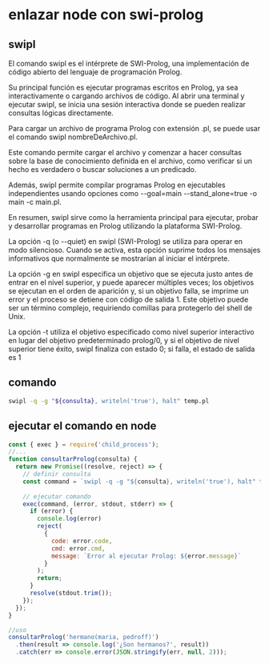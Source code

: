 # enlazar node con swi-prolog

## swipl

El comando swipl es el intérprete de SWI-Prolog, una implementación de código abierto del lenguaje de programación Prolog.

Su principal función es ejecutar programas escritos en Prolog, ya sea interactivamente o cargando archivos de código. Al abrir una terminal y ejecutar swipl, se inicia una sesión interactiva donde se pueden realizar consultas lógicas directamente.

Para cargar un archivo de programa Prolog con extensión .pl, se puede usar el comando swipl nombreDeArchivo.pl.

Este comando permite cargar el archivo y comenzar a hacer consultas sobre la base de conocimiento definida en el archivo, como verificar si un hecho es verdadero o buscar soluciones a un predicado.

Además, swipl permite compilar programas Prolog en ejecutables independientes usando opciones como --goal=main --stand_alone=true -o main -c main.pl.

En resumen, swipl sirve como la herramienta principal para ejecutar, probar y desarrollar programas en Prolog utilizando la plataforma SWI-Prolog.

La opción -q (o --quiet) en swipl (SWI-Prolog) se utiliza para operar en modo silencioso. Cuando se activa, esta opción suprime todos los mensajes informativos que normalmente se mostrarían al iniciar el intérprete.

La opción -g en swipl especifica un objetivo que se ejecuta justo antes de entrar en el nivel superior, y puede aparecer múltiples veces; los objetivos se ejecutan en el orden de aparición y, si un objetivo falla, se imprime un error y el proceso se detiene con código de salida 1.
 Este objetivo puede ser un término complejo, requiriendo comillas para protegerlo del shell de Unix.

 La opción -t utiliza el objetivo especificado como nivel superior interactivo en lugar del objetivo predeterminado prolog/0, y si el objetivo de nivel superior tiene éxito, swipl finaliza con estado 0; si falla, el estado de salida es 1

 ## comando 

 ```sh
 swipl -q -g "${consulta}, writeln('true'), halt" temp.pl
 ```

## ejecutar el comando en node

```js
const { exec } = require('child_process');
//...
function consultarProlog(consulta) {
  return new Promise((resolve, reject) => {
    // definir consulta
    const command = `swipl -q -g "${consulta}, writeln('true'), halt" temp.pl`;
    
    // ejecutar comando
    exec(command, (error, stdout, stderr) => {
      if (error) {
        console.log(error)
        reject(
          {
            code: error.code,
            cmd: error.cmd,
            message: `Error al ejecutar Prolog: ${error.message}`
          }
        );
        return;
      }
      resolve(stdout.trim());
    });
  });
}

//uso
consultarProlog('hermano(maria, pedroff)')
  .then(result => console.log('¿Son hermanos?', result))
  .catch(err => console.error(JSON.stringify(err, null, 2)));
```